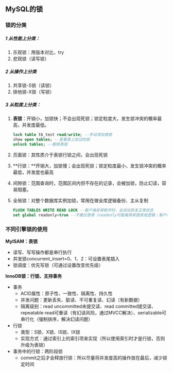 ## MySQL的锁

### 锁的分类

##### 1 从性能上分类：

1. 乐观锁：用版本对比，try
2. 悲观锁（读写锁）

##### 2 从操作上分类

1. 共享锁-S锁（读锁）
2. 排他锁-X锁（写锁）

##### 3 从粒度上分类：

1. **表锁**：开销小，加锁快；不会出现死锁；锁定粒度大，发生锁冲突的概率最高，并发度最低。

   ``` sql
   lock table tb_test read/write; --手动添加表锁
   show open tables; --查看表上加过的锁
   unlock tables; --删除表锁
   ```

2. 页面锁：其性质介于表锁行锁之间，会出现死锁

3. **行锁：**开销大，加锁慢；会出现死锁；锁定粒度最小，发生锁冲突的概率最低，并发度也最高

4. 间隙锁：范围查询时，范围区间内但不存在的记录，会被加锁，防止幻读，容易阻塞。

5. 全局锁：对整个数据库实例加锁，常用在做全库逻辑备份、主从复制

   ``` sql
   FLUSH TABLES WRITE READ LOCK --客户端异常断开时，会自动恢复正常状态
   set global readonly=true --不建议使用（readonly可能被用来做其他逻辑；客户端异常时，不能主动释放锁定状态）
   ```



### 不同引擎锁的使用

**MyISAM：表锁**

- 读写、写写操作都是串行执行
- 并发锁concurrent_insert=0、1、2：可设置表尾插入
- 锁调度：优先写锁（可通过设置改变优先级）

**InnoDB锁：行锁、支持事务**

- 事务
  - ACID属性：原子性、一致性、隔离性、持久性
  - 并发问题：更新丢失、脏读、不可重复读、幻读（有新数据）
  - 隔离级别：read uncommitted未提交读、read committed提交读、repeatable read可重读（有幻读风险，通过MVCC解决）、serializable可串行化（强制排序，解决幻读问题）
- 行锁
  - 类型：S锁、X锁、IS锁、IX锁
  - 实现方式：通过索引上的索引项来实现（所以使用索引时才是行锁，否则升级为表锁）
- 事务中的行锁：两阶段锁
  - commit之后才会释放行锁：所以尽量将并发度高的操作放在最后，减少锁定时间

